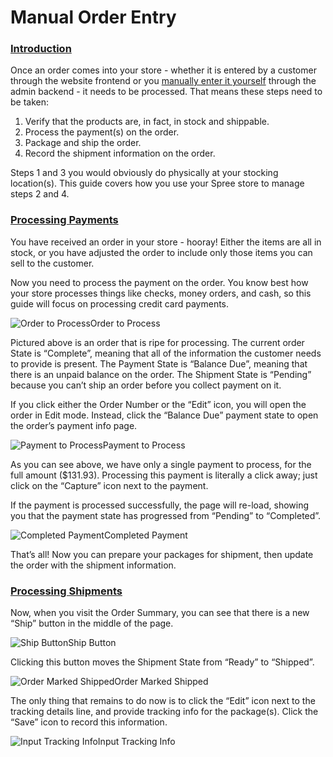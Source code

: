 # Manual Order Entry

### [Introduction](https://guides.spreecommerce.org/user/orders/processing_orders.html#introduction) <a id="introduction"></a>

Once an order comes into your store - whether it is entered by a customer through the website frontend or you [manually enter it yourself](https://guides.spreecommerce.org/user/orders/entering_orders.html) through the admin backend - it needs to be processed. That means these steps need to be taken:

1. Verify that the products are, in fact, in stock and shippable.
2. Process the payment\(s\) on the order.
3. Package and ship the order.
4. Record the shipment information on the order.

Steps 1 and 3 you would obviously do physically at your stocking location\(s\). This guide covers how you use your Spree store to manage steps 2 and 4.

### [Processing Payments](https://guides.spreecommerce.org/user/orders/processing_orders.html#processing-payments) <a id="processing-payments"></a>

You have received an order in your store - hooray! Either the items are all in stock, or you have adjusted the order to include only those items you can sell to the customer.

Now you need to process the payment on the order. You know best how your store processes things like checks, money orders, and cash, so this guide will focus on processing credit card payments.

![Order to Process](https://guides.spreecommerce.org/static/fd8f67c2f722d5fb4f361ca6d37f824b/03ffe/order_to_process.jpg)Order to Process

Pictured above is an order that is ripe for processing. The current order State is “Complete”, meaning that all of the information the customer needs to provide is present. The Payment State is “Balance Due”, meaning that there is an unpaid balance on the order. The Shipment State is “Pending” because you can’t ship an order before you collect payment on it.

If you click either the Order Number or the “Edit” icon, you will open the order in Edit mode. Instead, click the “Balance Due” payment state to open the order’s payment info page.

![Payment to Process](https://guides.spreecommerce.org/static/37854c223d1e585723ce2eb9b9fc5e58/03ffe/payment_to_process.jpg)Payment to Process

As you can see above, we have only a single payment to process, for the full amount \($131.93\). Processing this payment is literally a click away; just click on the “Capture” icon next to the payment.

If the payment is processed successfully, the page will re-load, showing you that the payment state has progressed from “Pending” to “Completed”.

![Completed Payment](https://guides.spreecommerce.org/static/1f0f33322a9af48dc2916b97d873b191/d1ce2/completed_payment.jpg)Completed Payment

That’s all! Now you can prepare your packages for shipment, then update the order with the shipment information.

### [Processing Shipments](https://guides.spreecommerce.org/user/orders/processing_orders.html#processing-shipments) <a id="processing-shipments"></a>

Now, when you visit the Order Summary, you can see that there is a new “Ship” button in the middle of the page.

![Ship Button](https://guides.spreecommerce.org/static/4eb0d16346254b35051df42981b310f9/253f8/ship_it.jpg)Ship Button

Clicking this button moves the Shipment State from “Ready” to “Shipped”.

![Order Marked Shipped](https://guides.spreecommerce.org/static/9ff28b65a47ea0b43043bbeabc2418e0/ab5b6/order_shipped.jpg)Order Marked Shipped

The only thing that remains to do now is to click the “Edit” icon next to the tracking details line, and provide tracking info for the package\(s\). Click the “Save” icon to record this information.

![Input Tracking Info](https://guides.spreecommerce.org/static/0e3737b72a3608aed717ebfc6738610f/71af9/tracking_input.jpg)Input Tracking Info

